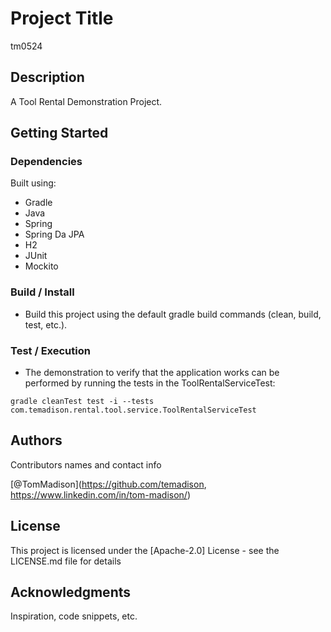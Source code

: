 # Project Title

tm0524

## Description

A Tool Rental Demonstration Project.

## Getting Started

### Dependencies

Built using:
* Gradle
* Java
* Spring
* Spring Da JPA
* H2
* JUnit
* Mockito

### Build / Install

* Build this project using the default gradle build commands (clean, build, test, etc.).

### Test / Execution

* The demonstration to verify that the application works can be performed by running the tests in the ToolRentalServiceTest:
```
gradle cleanTest test -i --tests com.temadison.rental.tool.service.ToolRentalServiceTest
```

## Authors

Contributors names and contact info

[@TomMadison](https://github.com/temadison, https://www.linkedin.com/in/tom-madison/)

## License

This project is licensed under the [Apache-2.0] License - see the LICENSE.md file for details

## Acknowledgments

Inspiration, code snippets, etc.
